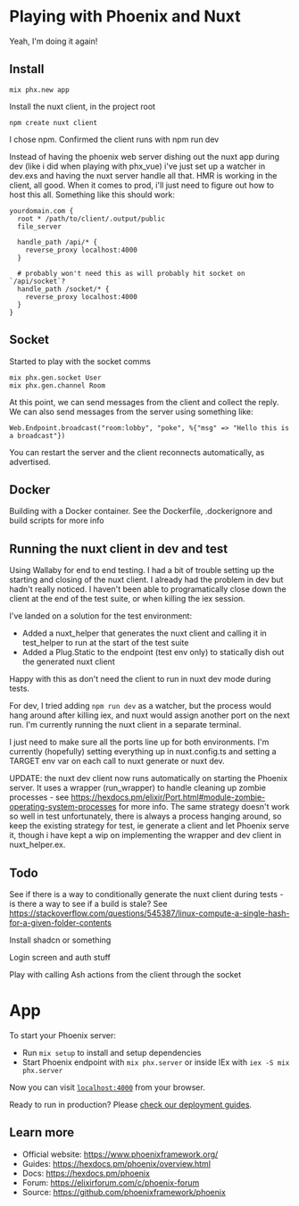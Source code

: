 Playing with Phoenix and Nuxt
=============================

Yeah, I'm doing it again!

Install
-------

```
mix phx.new app
```

Install the nuxt client, in the project root

```
npm create nuxt client
```

I chose npm. Confirmed the client runs with npm run dev

Instead of having the phoenix web server dishing out the nuxt app during dev (like i did when playing with phx_vue)
i've just set up a watcher in dev.exs and having the nuxt server handle all that. HMR is working in the client, all good.
When it comes to prod, i'll just need to figure out how to host this all. Something like this should work:

```
yourdomain.com {
  root * /path/to/client/.output/public
  file_server

  handle_path /api/* {
    reverse_proxy localhost:4000
  }

  # probably won't need this as will probably hit socket on `/api/socket`?
  handle_path /socket/* {
    reverse_proxy localhost:4000
  }
}
```

Socket
------

Started to play with the socket comms

```
mix phx.gen.socket User
mix phx.gen.channel Room

```

At this point, we can send messages from the client and collect the reply. We can also send messages from the
server using something like:

```
Web.Endpoint.broadcast("room:lobby", "poke", %{"msg" => "Hello this is a broadcast"})
```

You can restart the server and the client reconnects automatically, as advertised.

Docker
------

Building with a Docker container. See the Dockerfile, .dockerignore and build scripts for more info


Running the nuxt client in dev and test
---------------------------------------

Using Wallaby for end to end testing. I had a bit of trouble setting up the starting and closing of the nuxt client. I already had the problem in dev but hadn't really noticed. I haven't been able to programatically close down the client at the end of the test suite, or when killing the iex session.

I've landed on a solution for the test environment:

* Added a nuxt_helper that generates the nuxt client and calling it in test_helper to run at the start of the test suite
* Added a Plug.Static to the endpoint (test env only) to statically dish out the generated nuxt client

Happy with this as don't need the client to run in nuxt dev mode during tests.

For dev, I tried adding `npm run dev` as a watcher, but the process would hang around after killing iex, and nuxt would assign another port on the next run. I'm currently running the nuxt client in a separate terminal. 

I just need to make sure all the ports line up for both environments. I'm currently (hopefully) setting everything up in nuxt.config.ts and setting a TARGET env var on each call to nuxt generate or nuxt dev.

UPDATE: the nuxt dev client now runs automatically on starting the Phoenix server. It uses a wrapper (run_wrapper) to handle cleaning up zombie processes - see https://hexdocs.pm/elixir/Port.html#module-zombie-operating-system-processes for more info. The same strategy doesn't work so well in test unfortunately, there is always a process hanging around, so keep the existing strategy for test, ie generate a client and let Phoenix serve it, though i have kept a wip on implementing the wrapper and dev client in nuxt_helper.ex.


Todo
----

See if there is a way to conditionally generate the nuxt client during tests - is there a way to see if a build is stale? See https://stackoverflow.com/questions/545387/linux-compute-a-single-hash-for-a-given-folder-contents

Install shadcn or something

Login screen and auth stuff

Play with calling Ash actions from the client through the socket


# App

To start your Phoenix server:

  * Run `mix setup` to install and setup dependencies
  * Start Phoenix endpoint with `mix phx.server` or inside IEx with `iex -S mix phx.server`

Now you can visit [`localhost:4000`](http://localhost:4000) from your browser.

Ready to run in production? Please [check our deployment guides](https://hexdocs.pm/phoenix/deployment.html).

## Learn more

  * Official website: https://www.phoenixframework.org/
  * Guides: https://hexdocs.pm/phoenix/overview.html
  * Docs: https://hexdocs.pm/phoenix
  * Forum: https://elixirforum.com/c/phoenix-forum
  * Source: https://github.com/phoenixframework/phoenix
